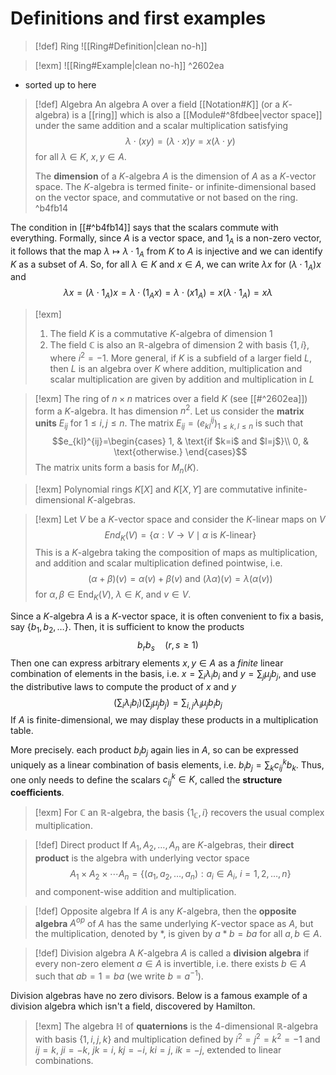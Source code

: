 # Definitions and first examples

>[!def] Ring
>![[Ring#Definition|clean no-h]]

>[!exm]
>![[Ring#Example|clean no-h]]
^2602ea
- sorted up to here

> [!def] Algebra
> An algebra A over a field [[Notation#$K$]] (or a $K$-algebra) is a [[ring]] which is also a [[Module#^8fdbee|vector space]] under the same addition and a scalar multiplication satisfying $$\lambda \cdot (xy) = (\lambda \cdot x) y = x(\lambda \cdot y)$$ for all $\lambda \in K,\ x, y\in A$.
> 
> The **dimension** of a $K$-algebra $A$ is the dimension of $A$ as a $K$-vector space. The $K$-algebra is termed finite- or infinite-dimensional based on the vector space, and commutative or not based on the ring.
^b4fb14

The condition in [[#^b4fb14]] says that the scalars commute with everything. Formally, since $A$ is a vector space, and $1_{A}$ is a non-zero vector, it follows that the map $\lambda\mapsto\lambda \cdot1_{A}$ from $K$ to $A$ is injective and we can identify $K$ as a subset of $A$. So, for all $\lambda \in K$ and $x \in A$, we can write $\lambda x$ for $(\lambda \cdot1_{A})x$ and $$\lambda x=(\lambda \cdot1_{A})x=\lambda \cdot(1_{A}x)=\lambda \cdot(x1_{A})=x(\lambda \cdot1_{A})=x\lambda$$

>[!exm]
>1. The field $K$ is a commutative $K$-algebra of dimension 1
>2. The field $\mathbb{C}$ is also an $\mathbb{R}$-algebra of dimension 2 with basis $\{ 1, i \}$, where $i^2=-1$. More general, if $K$ is a subfield of a larger field $L$, then $L$ is an algebra over $K$ where addition, multiplication and scalar multiplication are given by addition and multiplication in $L$

>[!exm]
>The ring of $n\times n$ matrices over a field $K$ (see [[#^2602ea]]) form a $K$-algebra. It has dimension $n^2$. Let us consider the **matrix units** $E_{ij}$ for $1\leq i,j\leq n$. The matrix $E_{ij}=(e_{kl}^{ij})_{1\leq k,l\leq n}$ is such that $$e_{kl}^{ij}=\begin{cases}
1, & \text{if $k=i$ and $l=j$}\\
0, & \text{otherwise.}
\end{cases}$$
The matrix units form a basis for $M_{n}(K)$.

>[!exm]
>Polynomial rings $K[X]$ and $K[X,Y]$ are commutative infinite-dimensional $K$-algebras.

>[!exm]
>Let $V$ be a $K$-vector space and consider the $K$-linear maps on $V$ $$End_{K}(V)=\{ \alpha : V \to V \mid \text{$\alpha$ is $K$-linear} \}$$
>This is a $K$-algebra taking the composition of maps as multiplication, and addition and scalar multiplication defined pointwise, i.e. $$(\alpha+\beta)(v)=\alpha(v)+\beta(v) \text{ and } (\lambda\alpha)(v)=\lambda(\alpha(v))$$ for $\alpha,\beta \in \text{End}_{K}(V),\ \lambda \in K \text{, and } v \in V.$

Since a $K$-algebra $A$ is a $K$-vector space, it is often convenient to fix a basis, say $\{ b_{1}, b_{2}, \dots \}$. Then, it is sufficient to know the products $$b_{r}b_{s}\quad (r, s \geq1)$$
Then one can express arbitrary elements $x,y\in A$ as a *finite* linear combination of elements in the basis, i.e. $x=\sum_{i}\lambda_{i}b_{i}$ and $y=\sum_{j}\mu_{j}b_{j}$, and use the distributive laws to compute the product of $x$ and $y$ $$\left( \sum_{i}\lambda_{i}b_{i} \right) \left( \sum_{j}\mu_{j}b_{j} \right) = \sum_{i,j}\lambda_{i}\mu_{j}b_{i}b_{j} $$
If $A$ is finite-dimensional, we may display these products in a multiplication table.

More precisely. each product $b_{i}b_{j}$ again lies in $A$, so can be expressed uniquely as a linear combination of basis elements, i.e. $b_{i}b_{j} = \sum_{k}c_{ij}^k b_{k}$. Thus, one only needs to define the scalars $c_{ij}^k\in K$, called the **structure coefficients**.

>[!exm]
> For $\mathbb{C}$ an $\mathbb{R}$-algebra, the basis $\{ 1_{\mathbb{C}}, i \}$ recovers the usual complex multiplication.

>[!def] Direct product
>If $A_{1}, A_{2}, \dots, A_{n}$ are $K$-algebras, their **direct product** is the algebra with underlying vector space $$A_{1}\times A_{2}\times \cdots A_{n}=\{ (a_{1},a_{2},\dots,a_{n}) : a_i\in A_i,\ i=1,2,\dots,n \}$$ and component-wise addition and multiplication.

>[!def] Opposite algebra
>If $A$ is any $K$-algebra, then the **opposite algebra** $A^{op}$ of $A$ has the same underlying $K$-vector space as $A$, but the multiplication, denoted by $*$, is given by $a* b=ba$ for all $a, b\in A$.

>[!def] Division algebra
>A $K$-algebra $A$ is called a **division algebra** if every non-zero element $a\in A$ is invertible, i.e. there exists $b\in A$ such that $ab=1=ba$ (we write $b=a^{-1}$).

Division algebras have no zero divisors. Below is a famous example of a division algebra which isn't a field, discovered by Hamilton.

>[!exm]
>The algebra $\mathbb{H}$ of **quaternions** is the 4-dimensional $\mathbb{R}$-algebra with basis $\{ 1, i, j, k \}$ and multiplication defined by $i^2=j^2=k^2=-1$ and $ij=k$, $ji=-k$, $jk=i$, $kj=-i$, $ki=j$, $ik=-j$, extended to linear combinations.
